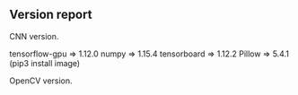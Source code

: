 ## Version report ##

CNN version.

tensorflow-gpu		=> 1.12.0
numpy			=> 1.15.4
tensorboard 		=> 1.12.2
Pillow 			=> 5.4.1 (pip3 install image)


OpenCV version.
	
